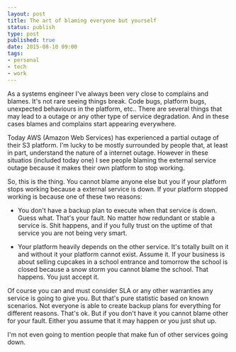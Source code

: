 ```yaml
--- 
layout: post
title: The art of blaming everyone but yourself
status: publish
type: post
published: true
date: 2015-08-10 09:00
tags: 
- personal
- tech
- work
---
```


As a systems engineer I've always been very close to complains and blames. It's not rare seeing things break. Code bugs, platform bugs, unexpected behaviours in the platform, etc.. There are several things that may lead to a outage or any other type of service degradation. And in these cases blames and complains start appearing everywhere.

Today AWS (Amazon Web Services) has experienced a partial outage of their S3 platform. I'm lucky to be mostly surrounded by people that, at least in part, understand the nature of a internet outage. However in these situatios (included today one) I see people blaming the external service outage because it makes their own platform to stop working.

So, this is the thing. You cannot blame anyone else but you if your platform stops working because a external service is down. If your platform stopped working is because one of these two reasons:

* You don't have a backup plan to execute when that service is down. Guess what. That's your fault. No matter how redundant or stable a service is. Shit happens, and if you fully trust on the uptime of that service you are not being very smart.

* Your platform heavily depends on the other service. It's totally built on it and without it your platform cannot exist. Assume it. If your business is about selling cupcakes in a school entrance and tomorrow the school is closed because a snow storm you cannot blame the school. That happens. You just accept it.


Of course you can and must consider SLA or any other warranties any service is going to give you. But that's pure statistic based on known scenarios. Not everyone is able to create backup plans for everything for different reasons. That's ok. But if you don't have it you cannot blame other for your fault. Either you assume that it may happen or you just shut up.

I'm not even going to mention people that make fun of other services going down.
